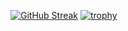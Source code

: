 
[![GitHub Streak](https://github-readme-streak-stats.herokuapp.com/?user=oleg1994)](https://git.io/streak-stats)
[![trophy](https://github-profile-trophy.vercel.app/?username=oleg1994)](https://github.com/ryo-ma/github-profile-trophy)

